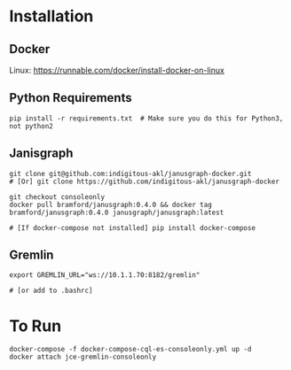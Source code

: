 
Installation
============

## Docker

Linux: https://runnable.com/docker/install-docker-on-linux

## Python Requirements

    pip install -r requirements.txt  # Make sure you do this for Python3, not python2

## Janisgraph

    git clone git@github.com:indigitous-akl/janusgraph-docker.git
    # [Or] git clone https://github.com/indigitous-akl/janusgraph-docker

    git checkout consoleonly
    docker pull bramford/janusgraph:0.4.0 && docker tag bramford/janusgraph:0.4.0 janusgraph/janusgraph:latest

    # [If docker-compose not installed] pip install docker-compose

## Gremlin

    export GREMLIN_URL="ws://10.1.1.70:8182/gremlin"

    # [or add to .bashrc]


To Run
======

    docker-compose -f docker-compose-cql-es-consoleonly.yml up -d
    docker attach jce-gremlin-consoleonly
